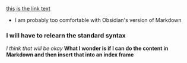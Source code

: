 [this is the link text](index.html)
- I am probably too comfortable with Obsidian's version of Markdown
### I will have to relearn the standard syntax
*I think that will be okay*
**What I wonder is if I can do the content in Markdown and then insert that into an index frame**
